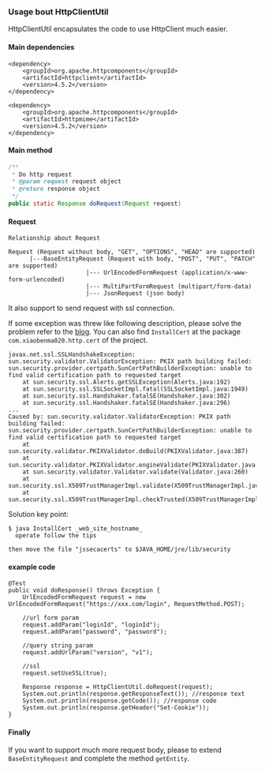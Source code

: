 ### Usage bout HttpClientUtil

HttpClientUtil encapsulates the code to use HttpClient much easier.

#### Main dependencies

```
<dependency>
    <groupId>org.apache.httpcomponents</groupId>
    <artifactId>httpclient</artifactId>
    <version>4.5.2</version>
</dependency>

<dependency>
    <groupId>org.apache.httpcomponents</groupId>
    <artifactId>httpmime</artifactId>
    <version>4.5.2</version>
</dependency>
```

#### Main method

```java
/**
 * Do http request
 * @param request request object
 * @return response object
 */
public static Response doRequest(Request request)
```

#### Request

```
Relationship about Request

Request (Request without body, "GET", "OPTIONS", "HEAD" are supported)
      |---BaseEntityRequest (Request with body, "POST", "PUT", "PATCH" are supported)
                      |--- UrlEncodedFormRequest (application/x-www-form-urlencoded)
                      |--- MultiPartFormRequest (multipart/form-data)
                      |--- JsonRequest (json body)
```

It also support to send request with ssl connection.

If some exception was threw like following description, please solve the problem refer to the [blog](https://blogs.oracle.com/gc/entry/unable_to_find_valid_certification).
You can also find `InstallCert` at the package `com.xiaobenma020.http.cert` of the project.

```
javax.net.ssl.SSLHandshakeException: sun.security.validator.ValidatorException: PKIX path building failed: sun.security.provider.certpath.SunCertPathBuilderException: unable to find valid certification path to requested target
    at sun.security.ssl.Alerts.getSSLException(Alerts.java:192)
    at sun.security.ssl.SSLSocketImpl.fatal(SSLSocketImpl.java:1949)
    at sun.security.ssl.Handshaker.fatalSE(Handshaker.java:302)
    at sun.security.ssl.Handshaker.fatalSE(Handshaker.java:296)
...
Caused by: sun.security.validator.ValidatorException: PKIX path building failed: sun.security.provider.certpath.SunCertPathBuilderException: unable to find valid certification path to requested target
    at sun.security.validator.PKIXValidator.doBuild(PKIXValidator.java:387)
    at sun.security.validator.PKIXValidator.engineValidate(PKIXValidator.java:292)
    at sun.security.validator.Validator.validate(Validator.java:260)
    at sun.security.ssl.X509TrustManagerImpl.validate(X509TrustManagerImpl.java:324)
    at sun.security.ssl.X509TrustManagerImpl.checkTrusted(X509TrustManagerImpl.java:229)

```

Solution key point:

```
$ java InstallCert _web_site_hostname_
  operate follow the tips

then move the file "jssecacerts" to $JAVA_HOME/jre/lib/security

```



#### example code

```
@Test
public void doResponse() throws Exception {
    UrlEncodedFormRequest request = new UrlEncodedFormRequest("https://xxx.com/login", RequestMethod.POST);

    //url form param
    request.addParam("loginId", "loginId");
    request.addParam("password", "password");

    //query string param
    request.addUrlParam("version", "v1");

    //ssl
    request.setUseSSL(true);

    Response response = HttpClientUtil.doRequest(request);
    System.out.println(response.getResponseText()); //response text
    System.out.println(response.getCode()); //response code
    System.out.println(response.getHeader("Set-Cookie"));
}
```

#### Finally

If you want to support much more request body, please to extend `BaseEntityRequest` and complete the method `getEntity`.
